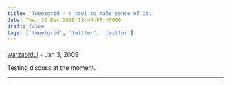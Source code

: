 ```yaml
---
title: 'Tweetgrid - a tool to make sense of it.'
date: Tue, 30 Dec 2008 12:44:05 +0000
draft: false
tags: ['tweetgrid', 'twitter', 'twitter']
---
```



#### 
[warzabidul]( "richard@main-vision.com") - <time datetime="2009-01-07 19:16:46">Jan 3, 2009</time>

Testing discuss at the moment.
<hr />
